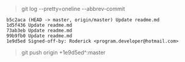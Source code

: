 >git log --pretty=oneline --abbrev-commit<br>

    b5c2aca (HEAD -> master, origin/master) Update readme.md
    1d5f436 Update readme.md
    73ab3eb Update readme.md
    99b9fb0 Update readme.md
    1e9d5ed Signed-off-by: Roderick <program.developer@hotmail.com>

>git push origin +1e9d5ed^:master<br>

